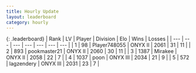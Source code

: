 ```yaml
---
title: Hourly Update
layout: leaderboard
category: hourly
---
```


{: .leaderboard}
| Rank | LV | Player | Division | Elo | Wins | Losses |
| --- | --- | --- | --- | --- | --- | --- |
| <span data-change="8">1</span> | 98 | <span title="ID: 748055">Player748055</span> | ONYX II | <span data-change="56">2061</span> | <span data-change="5">31</span> | <span data-change="0">11</span> |
| <span data-change="-1">2</span> | 893 | <span title="ID: 652474">pookmaster21</span> | ONYX II | <span data-change="0">2060</span> | <span data-change="0">30</span> | <span data-change="0">11</span> |
| <span data-change="-1">3</span> | 1387 | <span title="ID: 416373">Mirakee</span> | ONYX II | <span data-change="0">2058</span> | <span data-change="0">22</span> | <span data-change="0">7</span> |
| <span data-change="0">4</span> | 1037 | <span title="ID: 540690">poon</span> | ONYX III | <span data-change="0">2034</span> | <span data-change="0">21</span> | <span data-change="0">9</span> |
| <span data-change="0">5</span> | 572 | <span title="ID: 628282">lagzendery</span> | ONYX III | <span data-change="0">2031</span> | <span data-change="0">23</span> | <span data-change="0">7</span> |